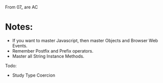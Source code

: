 From 07_ are AC

# Notes:

- If you want to master Javascript, then master Objects and Browser Web Events.
- Remember Postfix and Prefix operators.
- Master all String Instance Methods.

Todo:

- Study Type Coercion
